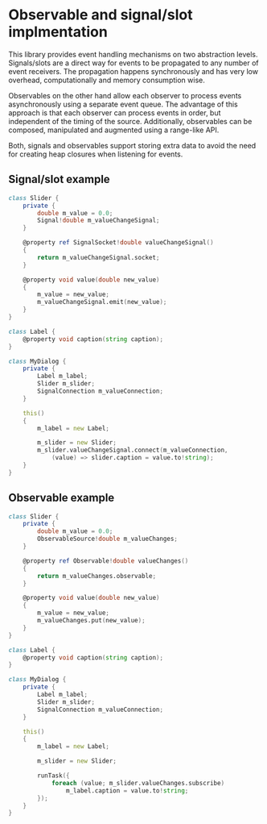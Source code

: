 Observable and signal/slot implmentation
========================================

This library provides event handling mechanisms on two abstraction levels.
Signals/slots are a direct way for events to be propagated to any number of
event receivers. The propagation happens synchronously and has very low
overhead, computationally and memory consumption wise.

Observables on the other hand allow each observer to process events
asynchronously using a separate event queue. The advantage of this approach is
that each observer can process events in order, but independent of the timing
of the source. Additionally, observables can be composed, manipulated and
augmented using a range-like API.

Both, signals and observables support storing extra data to avoid the need for
creating heap closures when listening for events.


Signal/slot example
-------------------

```D
class Slider {
    private {
        double m_value = 0.0;
        Signal!double m_valueChangeSignal;
    }

    @property ref SignalSocket!double valueChangeSignal()
    {
        return m_valueChangeSignal.socket;
    }

    @property void value(double new_value)
    {
        m_value = new_value;
        m_valueChangeSignal.emit(new_value);
    }
}

class Label {
    @property void caption(string caption);
}

class MyDialog {
    private {
        Label m_label;
        Slider m_slider;
        SignalConnection m_valueConnection;
    }

    this()
    {
        m_label = new Label;

        m_slider = new Slider;
        m_slider.valueChangeSignal.connect(m_valueConnection,
            (value) => slider.caption = value.to!string);
    }
}
```

Observable example
------------------

```D
class Slider {
    private {
        double m_value = 0.0;
        ObservableSource!double m_valueChanges;
    }

    @property ref Observable!double valueChanges()
    {
        return m_valueChanges.observable;
    }

    @property void value(double new_value)
    {
        m_value = new_value;
        m_valueChanges.put(new_value);
    }
}

class Label {
    @property void caption(string caption);
}

class MyDialog {
    private {
        Label m_label;
        Slider m_slider;
        SignalConnection m_valueConnection;
    }

    this()
    {
        m_label = new Label;

        m_slider = new Slider;

        runTask({
            foreach (value; m_slider.valueChanges.subscribe)
                m_label.caption = value.to!string;
        });
    }
}
```
